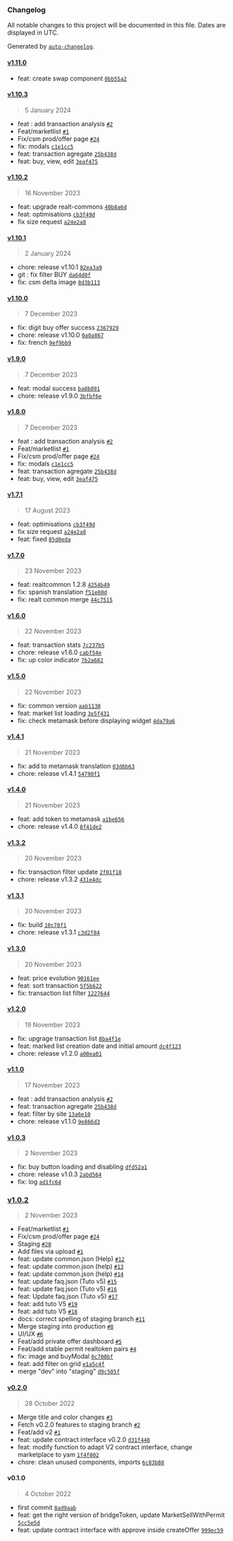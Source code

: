 ### Changelog

All notable changes to this project will be documented in this file. Dates are displayed in UTC.

Generated by [`auto-changelog`](https://github.com/CookPete/auto-changelog).

#### [v1.11.0](https://github.com/cyrillecsm/realtoken-yam-interface/compare/v1.10.3...v1.11.0)

- feat: create swap component [`0bb55a2`](https://github.com/cyrillecsm/realtoken-yam-interface/commit/0bb55a24ccfb4870db99d62f388cdb2316ad9cda)

#### [v1.10.3](https://github.com/cyrillecsm/realtoken-yam-interface/compare/v1.10.2...v1.10.3)

> 5 January 2024

- feat : add transaction analysis [`#2`](https://github.com/cyrillecsm/realtoken-yam-interface/pull/2)
- Feat/marketlist [`#1`](https://github.com/cyrillecsm/realtoken-yam-interface/pull/1)
- Fix/csm prod/offer page [`#24`](https://github.com/cyrillecsm/realtoken-yam-interface/pull/24)
- fix: modals [`c1e1cc5`](https://github.com/cyrillecsm/realtoken-yam-interface/commit/c1e1cc58304590f98ddd1bd8f7756ad56428733c)
- feat: transaction agregate [`25b438d`](https://github.com/cyrillecsm/realtoken-yam-interface/commit/25b438dc566c4e8be018e2319a7940eb60b88d6f)
- feat: buy, view, edit [`3eaf475`](https://github.com/cyrillecsm/realtoken-yam-interface/commit/3eaf4758a6775c37b34a36a6fea873451556861a)

#### [v1.10.2](https://github.com/cyrillecsm/realtoken-yam-interface/compare/v1.10.1...v1.10.2)

> 16 November 2023

- feat: upgrade realt-commons [`40b8a6d`](https://github.com/cyrillecsm/realtoken-yam-interface/commit/40b8a6d30d2aafebcf370a46a36122058dcad64d)
- feat: optimisations [`cb3f49d`](https://github.com/cyrillecsm/realtoken-yam-interface/commit/cb3f49d2778c0dcc4dc6f03b989a299e26d3b46b)
- fix size request [`a24e2a8`](https://github.com/cyrillecsm/realtoken-yam-interface/commit/a24e2a858798252887f0cf8782df237026797267)

#### [v1.10.1](https://github.com/cyrillecsm/realtoken-yam-interface/compare/v1.10.0...v1.10.1)

> 2 January 2024

- chore: release v1.10.1 [`82ea3a9`](https://github.com/cyrillecsm/realtoken-yam-interface/commit/82ea3a903fc2ef8364a24ceed35dddabac24e06a)
- git : fix filter BUY [`da64d0f`](https://github.com/cyrillecsm/realtoken-yam-interface/commit/da64d0fb944ea298c2381894e1e8b856991b21f6)
- fix: csm delta image [`8d3b113`](https://github.com/cyrillecsm/realtoken-yam-interface/commit/8d3b113ec1db037477f6bfd10c6f5a76f9566054)

#### [v1.10.0](https://github.com/cyrillecsm/realtoken-yam-interface/compare/v1.9.0...v1.10.0)

> 7 December 2023

- fix: digit buy offer success [`2367929`](https://github.com/cyrillecsm/realtoken-yam-interface/commit/236792955dae818c30a67e1d89d85110855951af)
- chore: release v1.10.0 [`0a0a867`](https://github.com/cyrillecsm/realtoken-yam-interface/commit/0a0a867506452fa9fa1f2cedb82d646bcef14b9f)
- fix: french [`9ef9bb9`](https://github.com/cyrillecsm/realtoken-yam-interface/commit/9ef9bb94fdc4e3e9feeaf63ad0df91a5ba5326e6)

#### [v1.9.0](https://github.com/cyrillecsm/realtoken-yam-interface/compare/v1.8.0...v1.9.0)

> 7 December 2023

- feat: modal success [`ba8b891`](https://github.com/cyrillecsm/realtoken-yam-interface/commit/ba8b891c5a12cecb620ad5890128142f6ed65721)
- chore: release v1.9.0 [`3bfbf6e`](https://github.com/cyrillecsm/realtoken-yam-interface/commit/3bfbf6e83416e6d978538a9eb0d8f2a0f37ada0a)

#### [v1.8.0](https://github.com/cyrillecsm/realtoken-yam-interface/compare/v1.7.1...v1.8.0)

> 7 December 2023

- feat : add transaction analysis [`#2`](https://github.com/cyrillecsm/realtoken-yam-interface/pull/2)
- Feat/marketlist [`#1`](https://github.com/cyrillecsm/realtoken-yam-interface/pull/1)
- Fix/csm prod/offer page [`#24`](https://github.com/cyrillecsm/realtoken-yam-interface/pull/24)
- fix: modals [`c1e1cc5`](https://github.com/cyrillecsm/realtoken-yam-interface/commit/c1e1cc58304590f98ddd1bd8f7756ad56428733c)
- feat: transaction agregate [`25b438d`](https://github.com/cyrillecsm/realtoken-yam-interface/commit/25b438dc566c4e8be018e2319a7940eb60b88d6f)
- feat: buy, view, edit [`3eaf475`](https://github.com/cyrillecsm/realtoken-yam-interface/commit/3eaf4758a6775c37b34a36a6fea873451556861a)

#### [v1.7.1](https://github.com/cyrillecsm/realtoken-yam-interface/compare/v1.7.0...v1.7.1)

> 17 August 2023

- feat: optimisations [`cb3f49d`](https://github.com/cyrillecsm/realtoken-yam-interface/commit/cb3f49d2778c0dcc4dc6f03b989a299e26d3b46b)
- fix size request [`a24e2a8`](https://github.com/cyrillecsm/realtoken-yam-interface/commit/a24e2a858798252887f0cf8782df237026797267)
- feat: fixed [`85d0eda`](https://github.com/cyrillecsm/realtoken-yam-interface/commit/85d0eda8673834d63c4ccde9372e33e81912c2ba)

#### [v1.7.0](https://github.com/cyrillecsm/realtoken-yam-interface/compare/v1.6.0...v1.7.0)

> 23 November 2023

- feat: realtcommon 1.2.8 [`4254b49`](https://github.com/cyrillecsm/realtoken-yam-interface/commit/4254b49db3169d94c9b72cfc704680c0d1287b5f)
- fix: spanish translation [`f51e80d`](https://github.com/cyrillecsm/realtoken-yam-interface/commit/f51e80df71c672b8a0e11a7e0fb17129ece85e3d)
- fix: realt common merge [`44c7515`](https://github.com/cyrillecsm/realtoken-yam-interface/commit/44c7515086104ac122c685d01609379967798dca)

#### [v1.6.0](https://github.com/cyrillecsm/realtoken-yam-interface/compare/v1.5.0...v1.6.0)

> 22 November 2023

- feat: transaction stats [`7c237b5`](https://github.com/cyrillecsm/realtoken-yam-interface/commit/7c237b53be580f3cd12ec9114c594e134a2bae76)
- chore: release v1.6.0 [`cabf54e`](https://github.com/cyrillecsm/realtoken-yam-interface/commit/cabf54ef8e546b62e37dcaf6bc0773dfb3e11799)
- fix: up color indicator [`7b2a682`](https://github.com/cyrillecsm/realtoken-yam-interface/commit/7b2a682877d0cc53df14464a62a9f224ffe667ee)

#### [v1.5.0](https://github.com/cyrillecsm/realtoken-yam-interface/compare/v1.4.1...v1.5.0)

> 22 November 2023

- fix: common version [`aab1138`](https://github.com/cyrillecsm/realtoken-yam-interface/commit/aab1138f53e02de267aec1528f201e2cddf38a9e)
- feat: market list loading [`3e5f431`](https://github.com/cyrillecsm/realtoken-yam-interface/commit/3e5f431375600dc8426d0f5b5ef97b8d77d1bd41)
- fix: check metamask before displaying widget [`4da79a6`](https://github.com/cyrillecsm/realtoken-yam-interface/commit/4da79a63a23fbd3389f91e24d1b91a7c15775d06)

#### [v1.4.1](https://github.com/cyrillecsm/realtoken-yam-interface/compare/v1.4.0...v1.4.1)

> 21 November 2023

- fix: add to metamask translation [`03d6b63`](https://github.com/cyrillecsm/realtoken-yam-interface/commit/03d6b6359e4e4d601fab61749532a3a682ed5826)
- chore: release v1.4.1 [`54790f1`](https://github.com/cyrillecsm/realtoken-yam-interface/commit/54790f1e7facd213957b840bba3b594caab7bd01)

#### [v1.4.0](https://github.com/cyrillecsm/realtoken-yam-interface/compare/v1.3.2...v1.4.0)

> 21 November 2023

- feat: add token to metamask [`a1be656`](https://github.com/cyrillecsm/realtoken-yam-interface/commit/a1be656efa3e6eea4d8cbd9815a73860e64987a8)
- chore: release v1.4.0 [`8f41de2`](https://github.com/cyrillecsm/realtoken-yam-interface/commit/8f41de2ff899e553725cbf904182efe83baf54ff)

#### [v1.3.2](https://github.com/cyrillecsm/realtoken-yam-interface/compare/v1.3.1...v1.3.2)

> 20 November 2023

- fix: transaction filter update [`2f01f18`](https://github.com/cyrillecsm/realtoken-yam-interface/commit/2f01f183a4c86d5a0d1a6ebd95cfba5b4b6f3f1a)
- chore: release v1.3.2 [`431e4dc`](https://github.com/cyrillecsm/realtoken-yam-interface/commit/431e4dc349cd1ef9b8570e3032858dc93a1b0e82)

#### [v1.3.1](https://github.com/cyrillecsm/realtoken-yam-interface/compare/v1.3.0...v1.3.1)

> 20 November 2023

- fix: build [`10c78f1`](https://github.com/cyrillecsm/realtoken-yam-interface/commit/10c78f1c5914b66e2b661724948bf2ce32973c75)
- chore: release v1.3.1 [`c3d2f84`](https://github.com/cyrillecsm/realtoken-yam-interface/commit/c3d2f84d1da7999150550f556da990b6f5925274)

#### [v1.3.0](https://github.com/cyrillecsm/realtoken-yam-interface/compare/v1.2.0...v1.3.0)

> 20 November 2023

- feat: price evolution [`90161ee`](https://github.com/cyrillecsm/realtoken-yam-interface/commit/90161ee82b1aaf4737388bff33992f4b1944d575)
- feat: sort transaction [`5f5b622`](https://github.com/cyrillecsm/realtoken-yam-interface/commit/5f5b62209175454c0e01a43bf89761cae57c70b2)
- fix: transaction list filter [`1227644`](https://github.com/cyrillecsm/realtoken-yam-interface/commit/12276442d34eac07b6af690719ca9e02882cf137)

#### [v1.2.0](https://github.com/cyrillecsm/realtoken-yam-interface/compare/v1.1.0...v1.2.0)

> 19 November 2023

- fix: upgrage transaction list [`8ba4f1e`](https://github.com/cyrillecsm/realtoken-yam-interface/commit/8ba4f1e73d5bdf2a7101ebb5ddcde5556183161f)
- feat: marked list creation date and initial amount [`dc4f123`](https://github.com/cyrillecsm/realtoken-yam-interface/commit/dc4f1234cfff6bf1dcc5a22e94b938b52b1eae71)
- chore: release v1.2.0 [`a00ea01`](https://github.com/cyrillecsm/realtoken-yam-interface/commit/a00ea01189c33e6bc70a7db8c9e6e885c216d7d5)

#### [v1.1.0](https://github.com/cyrillecsm/realtoken-yam-interface/compare/v1.0.3...v1.1.0)

> 17 November 2023

- feat : add transaction analysis [`#2`](https://github.com/cyrillecsm/realtoken-yam-interface/pull/2)
- feat: transaction agregate [`25b438d`](https://github.com/cyrillecsm/realtoken-yam-interface/commit/25b438dc566c4e8be018e2319a7940eb60b88d6f)
- feat: filter by site [`13a6e10`](https://github.com/cyrillecsm/realtoken-yam-interface/commit/13a6e1054f290c6c9be5b12f7c02d1f7c3c82437)
- chore: release v1.1.0 [`9e866d3`](https://github.com/cyrillecsm/realtoken-yam-interface/commit/9e866d30495ca7e81ad13d1d8a4947cabb9ecbf5)

#### [v1.0.3](https://github.com/cyrillecsm/realtoken-yam-interface/compare/v1.0.2...v1.0.3)

> 2 November 2023

- fix: buy button loading and disabling [`dfd52a1`](https://github.com/cyrillecsm/realtoken-yam-interface/commit/dfd52a1209d55f92938cf9b2121d6046100f9d9f)
- chore: release v1.0.3 [`2abd564`](https://github.com/cyrillecsm/realtoken-yam-interface/commit/2abd564bf1a5cbd03ae06fc280ad51494f6a0316)
- fix: log [`ad1fc64`](https://github.com/cyrillecsm/realtoken-yam-interface/commit/ad1fc645f7b04b5ac5d771617ea9ed48eee5c457)

### [v1.0.2](https://github.com/cyrillecsm/realtoken-yam-interface/compare/v0.2.0...v1.0.2)

> 2 November 2023

- Feat/marketlist [`#1`](https://github.com/cyrillecsm/realtoken-yam-interface/pull/1)
- Fix/csm prod/offer page [`#24`](https://github.com/cyrillecsm/realtoken-yam-interface/pull/24)
- Staging [`#20`](https://github.com/cyrillecsm/realtoken-yam-interface/pull/20)
- Add files via upload [`#1`](https://github.com/cyrillecsm/realtoken-yam-interface/pull/1)
- feat: update common.json (Help) [`#12`](https://github.com/cyrillecsm/realtoken-yam-interface/pull/12)
- feat: update common.json (help) [`#13`](https://github.com/cyrillecsm/realtoken-yam-interface/pull/13)
- feat: update common.json (help) [`#14`](https://github.com/cyrillecsm/realtoken-yam-interface/pull/14)
- feat: update faq.json (Tuto v5) [`#15`](https://github.com/cyrillecsm/realtoken-yam-interface/pull/15)
- feat: update faq.json (Tuto v5) [`#16`](https://github.com/cyrillecsm/realtoken-yam-interface/pull/16)
- feat: Update faq.json (Tuto v5) [`#17`](https://github.com/cyrillecsm/realtoken-yam-interface/pull/17)
- feat: add tuto V5 [`#19`](https://github.com/cyrillecsm/realtoken-yam-interface/pull/19)
- feat: add tuto V5 [`#18`](https://github.com/cyrillecsm/realtoken-yam-interface/pull/18)
- docs: correct spelling of staging branch [`#11`](https://github.com/cyrillecsm/realtoken-yam-interface/pull/11)
- Merge staging into production [`#8`](https://github.com/cyrillecsm/realtoken-yam-interface/pull/8)
- UI/UX [`#6`](https://github.com/cyrillecsm/realtoken-yam-interface/pull/6)
- Feat/add private offer dashboard [`#5`](https://github.com/cyrillecsm/realtoken-yam-interface/pull/5)
- Feat/add stable permit realtoken pairs [`#4`](https://github.com/cyrillecsm/realtoken-yam-interface/pull/4)
- fix: image and buyModal [`0c700bf`](https://github.com/cyrillecsm/realtoken-yam-interface/commit/0c700bf8b01440ae9ff3946d32a7297fb884154c)
- feat: add filter on grid [`e1a5c4f`](https://github.com/cyrillecsm/realtoken-yam-interface/commit/e1a5c4f5193b814d04db1382761ec9eb508e7607)
- merge "dev" into "staging" [`d9c505f`](https://github.com/cyrillecsm/realtoken-yam-interface/commit/d9c505f2775cdaaf5aacddf10ed873b730eca4b6)

#### [v0.2.0](https://github.com/cyrillecsm/realtoken-yam-interface/compare/v0.1.0...v0.2.0)

> 28 October 2022

- Merge title and color changes  [`#3`](https://github.com/cyrillecsm/realtoken-yam-interface/pull/3)
- Fetch v0.2.0 features to staging branch [`#2`](https://github.com/cyrillecsm/realtoken-yam-interface/pull/2)
- Feat/add v2 [`#1`](https://github.com/cyrillecsm/realtoken-yam-interface/pull/1)
- feat: update contract interface v0.2.0 [`d31f448`](https://github.com/cyrillecsm/realtoken-yam-interface/commit/d31f4488ea6dd24728816d82d0a41ac926b4a616)
- feat: modify function to adapt V2 contract interface, change marketplace to yam [`1f4f002`](https://github.com/cyrillecsm/realtoken-yam-interface/commit/1f4f00269a6538d2368613fcbbbe84bb735f2334)
- chore: clean unused components, imports [`6c83b88`](https://github.com/cyrillecsm/realtoken-yam-interface/commit/6c83b8896ddc9ce7a6d1ee9ad4583fae6b14b407)

#### v0.1.0

> 4 October 2022

- first commit [`8ad9aab`](https://github.com/cyrillecsm/realtoken-yam-interface/commit/8ad9aab45e76c2bc07bc43156bab6e9e7a46fc4d)
- feat: get the right version of bridgeToken, update MarketSellWithPermit [`5cc5e5d`](https://github.com/cyrillecsm/realtoken-yam-interface/commit/5cc5e5daa7cb33bece3e43e71588b59b2ba244d5)
- feat: update contract interface with approve inside createOffer [`999ec59`](https://github.com/cyrillecsm/realtoken-yam-interface/commit/999ec59882338a8500d919a3ae542dc55d411a1d)
